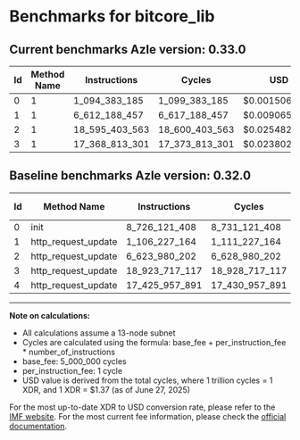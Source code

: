 # Benchmarks for bitcore_lib

## Current benchmarks Azle version: 0.33.0

| Id  | Method Name | Instructions   | Cycles         | USD           | USD/Million Calls | Change                                    |
| --- | ----------- | -------------- | -------------- | ------------- | ----------------- | ----------------------------------------- |
| 0   | 1           | 1_094_383_185  | 1_099_383_185  | $0.0015061550 | $1_506.15         | <font color="green">-7_631_738_223</font> |
| 1   | 1           | 6_612_188_457  | 6_617_188_457  | $0.0090655482 | $9_065.54         | <font color="red">+5_505_961_293</font>   |
| 2   | 1           | 18_595_403_563 | 18_600_403_563 | $0.0254825529 | $25_482.55        | <font color="red">+11_971_423_361</font>  |
| 3   | 1           | 17_368_813_301 | 17_373_813_301 | $0.0238021242 | $23_802.12        | <font color="green">-1_554_903_816</font> |

## Baseline benchmarks Azle version: 0.32.0

| Id  | Method Name         | Instructions   | Cycles         | USD           | USD/Million Calls |
| --- | ------------------- | -------------- | -------------- | ------------- | ----------------- |
| 0   | init                | 8_726_121_408  | 8_731_121_408  | $0.0119616363 | $11_961.63        |
| 1   | http_request_update | 1_106_227_164  | 1_111_227_164  | $0.0015223812 | $1_522.38         |
| 2   | http_request_update | 6_623_980_202  | 6_628_980_202  | $0.0090817029 | $9_081.70         |
| 3   | http_request_update | 18_923_717_117 | 18_928_717_117 | $0.0259323425 | $25_932.34        |
| 4   | http_request_update | 17_425_957_891 | 17_430_957_891 | $0.0238804123 | $23_880.41        |

---

**Note on calculations:**

- All calculations assume a 13-node subnet
- Cycles are calculated using the formula: base_fee + per_instruction_fee \* number_of_instructions
- base_fee: 5_000_000 cycles
- per_instruction_fee: 1 cycle
- USD value is derived from the total cycles, where 1 trillion cycles = 1 XDR, and 1 XDR = $1.37 (as of June 27, 2025)

For the most up-to-date XDR to USD conversion rate, please refer to the [IMF website](https://www.imf.org/external/np/fin/data/rms_sdrv.aspx).
For the most current fee information, please check the [official documentation](https://internetcomputer.org/docs/references/cycles-cost-formulas).
